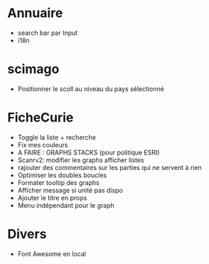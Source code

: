 # Annuaire
- search bar par Input
- i18n

# scimago
- Positionner le scoll au niveau du pays sélectionné

# FicheCurie
- Toggle la liste + recherche
- Fix mes couleurs
- A FAIRE : GRAPHS STACKS (pour politique ESRI)
- Scanrv2: modifier les graphs afficher listes
- rajouter des commentaires sur les parties qui ne servent à rien
- Optimiser les doubles boucles
- Formater tooltip des graphs
- Afficher message si unité pas dispo
- Ajouter le titre en props
- Menu indépendant pour le graph

# Divers
- Font Awesome en local
